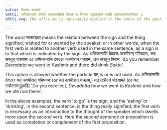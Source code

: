 ```yaml
---
sutra: विभाषा साकांक्षे
vRtti: अभिज्ञावचन उपपदे यच्छब्दसहिते केवले च विभाषा लृट्प्रत्ययो भवति साकांक्षश्चेत्प्रयोक्ता ॥
vRtti_eng: The affix लृट् is optionally applied in the sense of the past, when a word implying 'recollection' is in connection with it, and whether such word has the particle यत् or is employed simply; provided that the two verbs, occurring in the same complex sentence, are so connected together, that each is necessary to the other, to complete the sense of the speaker.

---
```

The word साकाङ्क्षा means the relation between the sign and the thing signified, wished for or wanted by the speaker, or in other words, when the first verb is related to another verb used in the same sentence, as a sign is to that which is indicated by the sign. As अभिजानासि देवदत्तः कश्मीरान् गमिष्यामः, तत्र सक्तून् पास्यामः or अभिजानासि देवदत्तः कश्मीरान् गच्छामः, तत्र सक्तून् पिबामः 'do you remember _Devadatta_ we went to Kashmir and there did drink _Saktu_'.

This option is allowed whether the particle यत् is or is not used. As अभिजानासि देवदत्तः यत् कश्मीरान् गमिष्यामः (or यत् कश्मीरान् गच्छाम,) यत् तत्रौदनं भोक्ष्यामहे (or यत् तत्रौदनमभुञ्ज्महि) 'Do you recollect, _Devadatta_ how we went to _Kashmir_ and how we ate rice there'.

In the above examples, the verb 'to go' is the sign, and the 'eating' or 'drinking', in the second sentence, is the thing really signified; the first verb is necessary as an introduction to the thought of the speaker which dwells more upon the second verb. Here the second sentence or proposition is used as completion or complement of the first proposition.